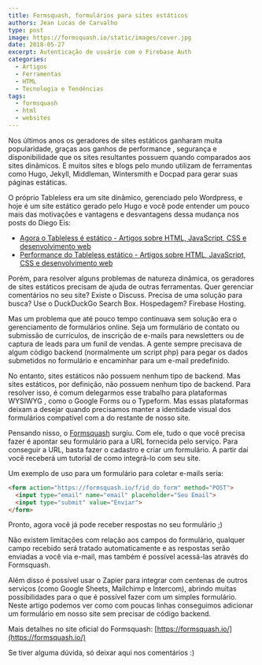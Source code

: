 ```yaml
---
title: Formsquash, formulários para sites estáticos
authors: Jean Lucas de Carvalho
type: post
image: https://formsquash.io/static/images/cover.jpg
date: 2018-05-27
excerpt: Autenticação de usuário com o Firebase Auth
categories:
  - Artigos
  - Ferramentas
  - HTML
  - Tecnologia e Tendências
tags:
  - formsquash
  - html
  - websites
---
```


Nos últimos anos os geradores de sites estáticos ganharam muita popularidade, graças aos ganhos de performance , segurança e disponibilidade que os sites resultantes possuem quando comparados aos sites dinâmicos. E muitos sites e blogs pelo mundo utilizam de ferramentas como Hugo, Jekyll, Middleman, Wintersmith e Docpad para gerar suas páginas estáticas.

O próprio Tableless era um site dinâmico, gerenciado pelo Wordpress, e hoje é um site estático gerado pelo Hugo e você pode entender um pouco mais das motivações e vantagens e desvantagens dessa mudança nos posts do Diego Eis:

- [Agora o Tableless é estático - Artigos sobre HTML, JavaScript, CSS e desenvolvimento web](https://tableless.com.br/site-tableless-estatico/)
- [Performance do Tableless estático - Artigos sobre HTML, JavaScript, CSS e desenvolvimento web](https://tableless.com.br/velocidade-tableless-estatico/)

Porém, para resolver alguns problemas de natureza dinâmica, os geradores de sites estáticos precisam de ajuda de outras ferramentas. Quer gerenciar comentários no seu site? Existe o Discuss. Precisa de uma solução para busca? Use o DuckDuckGo Search Box. Hospedagem? Firebase Hosting.

Mas um problema que até pouco tempo continuava sem solução era o gerenciamento de formulários online. Seja um formulário de contato ou submissão de currículos, de inscrição de e-mails para newsletters ou de captura de leads para um funil de vendas. A gente sempre precisava de algum código backend (normalmente um script php) para pegar os dados submetidos no formulário e encaminhar para um e-mail predefinido.

No entanto, sites estáticos não possuem nenhum tipo de backend. Mas sites estáticos, por definição, não possuem nenhum tipo de backend. Para resolver isso, é comum delegarmos esse trabalho para plataformas WYSIWYG , como o Google Forms ou o Typeform. Mas essas plataformas deixam a desejar quando precisamos manter a identidade visual dos formulários compatível com a do restante de nosso site.

Pensando nisso, o [Formsquash](https://formsquash.io/) surgiu. Com ele, tudo o que você precisa fazer é apontar seu formulário para a URL fornecida pelo serviço. Para conseguir a URL, basta fazer o cadastro e criar um formulário. A partir daí você receberá um tutorial de como integrá-lo com seu site.

Um exemplo de uso para um formulário para coletar e-mails seria:

```html
<form action="https://formsquash.io/f/id_do_form" method="POST">
  <input type="email" name="email" placeholder="Seu Email">
  <input type="submit" value="Enviar">
</form>
```

Pronto, agora você já pode receber respostas no seu formulário ;)

Não existem limitações com relação aos campos do formulário, qualquer campo recebido será tratado automaticamente e as respostas serão enviadas a você via e-mail, mas também é possível acessá-las através do Formsquash.

Além disso é possível usar o Zapier para integrar com centenas de outros serviços (como Google Sheets, Mailchimp e Intercom), abrindo muitas possibilidades para o que é possível fazer com um simples formulário. Neste artigo podemos ver como com poucas linhas conseguimos adicionar um formulário em nosso site sem precisar de código backend. 

Mais detalhes no site oficial do Formsquash: [https://formsquash.io/](https://formsquash.io/)

Se tiver alguma dúvida, só deixar aqui nos comentários :)
